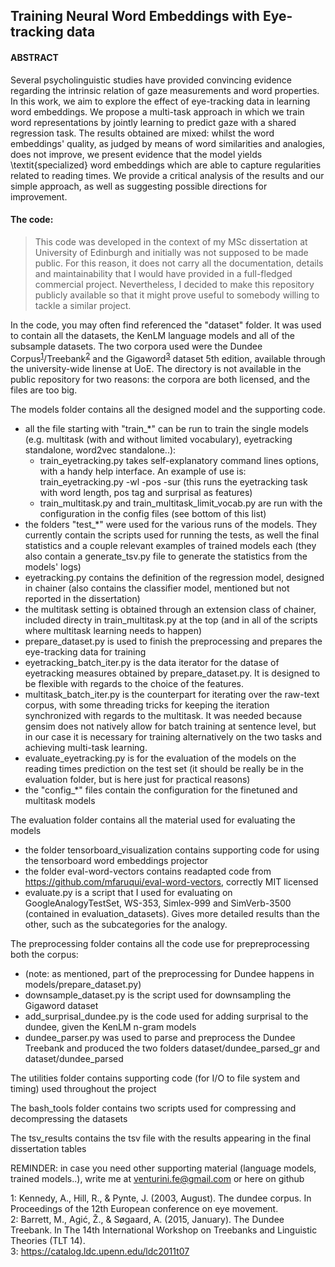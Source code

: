 ## Training Neural Word Embeddings with Eye-tracking data
#### ABSTRACT
Several psycholinguistic studies have provided convincing evidence regarding the intrinsic relation of gaze measurements and word properties. In this work, we aim to explore the effect of eye-tracking data in learning word embeddings. We propose a multi-task approach in which we train word representations by jointly learning to predict gaze with a shared regression task. The results obtained are mixed: whilst the word embeddings' quality, as judged by means of word similarities and analogies, does not improve, we present evidence that the model yields \textit{specialized} word embeddings which are able to capture regularities related to reading times. We provide a critical analysis of the results and our simple approach, as well as suggesting possible directions for improvement.


#### The code:

> This code was developed in the context of my MSc dissertation at University of Edinburgh and initially was not supposed to be made public. For this reason, it does not carry all the documentation, details and maintainability that I would have provided in a full-fledged commercial project. Nevertheless, I decided to make this repository publicly available so that it might prove useful to somebody willing to tackle a similar project. 

In the code, you may often find referenced the "dataset" folder. It was used to contain all the datasets, the KenLM language models and all of the subsample datasets. The two corpora used were the Dundee Corpus<sup>[1](#myfootnote1)</sup>/Treebank<sup>[2](#myfootnote2)</sup> and the Gigaword<sup>[3](#myfootnote3)</sup> dataset 5th edition, available through the university-wide linense at UoE. The directory is not available in the public repository for two reasons: the corpora are both licensed, and the files are too big.

The models folder contains all the designed model and the supporting code. 
- all the file starting with "train_*" can be run to train the single models (e.g. multitask (with and without limited vocabulary), eyetracking standalone, word2vec standalone..): 
  - train_eyetracking.py takes self-explanatory command lines options, with a handy help interface. An example of use is:
  train_eyetracking.py -wl -pos -sur 
  (this runs the eyetracking task with word length, pos tag and surprisal as features)
  - train_multitask.py and train_multitask_limit_vocab.py are run with the configuration in the config files (see bottom of this list)
- the folders "test_*" were used for the various runs of the models. They currently contain the scripts used for running the tests, as well the final statistics and a couple relevant examples of trained models each (they also contain a generate_tsv.py file to generate the statistics from the models' logs)
- eyetracking.py contains the definition of the regression model, designed in chainer (also contains the classifier model, mentioned but not reported in the dissertation)
- the multitask setting is obtained through an extension class of chainer, included directy in train_multitask.py at the top (and in all of the scripts where multitask learning needs to happen)
- prepare_dataset.py is used to finish the preprocessing and prepares the eye-tracking data for training
- eyetracking_batch_iter.py is the data iterator for the datase of eyetracking measures obtained by prepare_dataset.py. It is designed to be flexible with regards to the choice of the features.
- multitask_batch_iter.py is the counterpart for iterating over the raw-text corpus, with some threading tricks for keeping the iteration synchronized with regards to the multitask. It was needed because gensim does not natively allow for batch training at sentence level, but in our case it is necessary for training alternatively on the two tasks and achieving multi-task learning.
- evaluate_eyetracking.py is for the evaluation of the models on the reading times prediction on the test set (it should be really be in the evaluation folder, but is here just for practical reasons)
- the "config_*" files contain the configuration for the finetuned and multitask models

The evaluation folder contains all the material used for evaluating the models
- the folder tensorboard_visualization contains supporting code for using the tensorboard word embeddings projector
- the folder eval-word-vectors contains readapted code from https://github.com/mfaruqui/eval-word-vectors, correctly MIT licensed
- evaluate.py is a script that I used for evaluating on GoogleAnalogyTestSet, WS-353, Simlex-999 and SimVerb-3500 (contained in evaluation_datasets). Gives more detailed results than the other, such as the subcategories for the analogy.

The preprocessing folder contains all the code use for prepreprocessing both the corpus:
- (note: as mentioned, part of the preprocessing for Dundee happens in models/prepare_dataset.py)
- downsample_dataset.py is the script used for downsampling the Gigaword dataset
- add_surprisal_dundee.py is the code used for adding surprisal to the dundee, given the KenLM n-gram models
- dundee_parser.py was used to parse and preprocess the Dundee Treebank and produced the two folders dataset/dundee_parsed_gr and dataset/dundee_parsed

The utilities folder contains supporting code (for I/O to file system and timing) used throughout the project

The bash_tools folder contains two scripts used for compressing and decompressing the datasets

The tsv_results contains the tsv file with the results appearing in the final dissertation tables

REMINDER: in case you need other supporting material (language models, trained models..), write me at venturini.fe@gmail.com or here on github

<a name="myfootnote1">1</a>: Kennedy, A., Hill, R., & Pynte, J. (2003, August). The dundee corpus. In Proceedings of the 12th European conference on eye movement. <br/>
<a name="myfootnote2">2</a>: Barrett, M., Agić, Ž., & Søgaard, A. (2015, January). The Dundee Treebank. In The 14th International Workshop on Treebanks and Linguistic Theories (TLT 14).<br/>
<a name="myfootnote3">3</a>: https://catalog.ldc.upenn.edu/ldc2011t07
 
